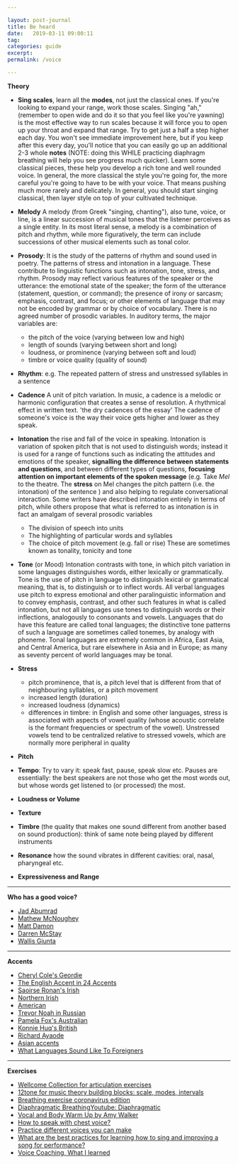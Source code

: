 ```yaml
---

layout: post-journal
title: Be heard
date:   2019-03-11 09:00:11
tag: 
categories: guide
excerpt: 
permalink: /voice

---
```

**Theory**

- **Sing scales**, learn all the **modes**, not just the classical ones. If you're looking to expand your range, work those scales. Singing "ah," (remember to open wide and do it so that you feel like you're yawning) is the most effective way to run scales because it will force you to open up your throat and expand that range. Try to get just a half a step higher each day. You won't see immediate improvement here, but if you keep after this every day, you'll notice that you can easily go up an additional 2-3 whole **notes** (NOTE: doing this WHILE practicing diaphragm breathing will help you see progress much quicker). Learn some classical pieces, these help you develop a rich tone and well rounded voice. In general, the more classical the style you're going for, the more careful you're going to have to be with your voice. That means pushing much more rarely and delicately. In general, you should start singing classical, then layer style on top of your cultivated technique.


- **Melody** A melody (from Greek "singing, chanting"), also tune, voice, or line, is a linear succession of musical tones that the listener perceives as a single entity. In its most literal sense, a melody is a combination of pitch and rhythm, while more figuratively, the term can include successions of other musical elements such as tonal color. 

- **Prosody**: It is the study of the patterns of rhythm and sound used in poetry. The patterns of stress and intonation in a language. These contribute to linguistic functions such as intonation, tone, stress, and rhythm. Prosody may reflect various features of the speaker or the utterance: the emotional state of the speaker; the form of the utterance (statement, question, or command); the presence of irony or sarcasm; emphasis, contrast, and focus; or other elements of language that may not be encoded by grammar or by choice of vocabulary. 
There is no agreed number of prosodic variables. In auditory terms, the major variables are:

    * the pitch of the voice (varying between low and high)
    * length of sounds (varying between short and long)
    * loudness, or prominence (varying between soft and loud)
    * timbre or voice quality (quality of sound)

- **Rhythm**: e.g. The repeated pattern of stress and unstressed syllables in a sentence

- **Cadence** A unit of pitch variation. In music, a cadence is a melodic or harmonic configuration that creates a sense of resolution. A rhythmical effect in written text. 'the dry cadences of the essay' The cadence of someone's voice is the way their voice gets higher and lower as they speak. 

- **Intonation** the rise and fall of the voice in speaking. Intonation is variation of spoken pitch that is not used to distinguish words; instead it is used for a range of functions such as indicating the attitudes and emotions of the speaker, **signalling the difference between statements and questions**, and between different types of questions, **focusing attention on important elements of the spoken message** (e.g. Take *Mel* to the theatre. The **stress** on Mel changes the pitch pattern (i.e. the intonation) of the sentence ) and also helping to regulate conversational interaction. 
Some writers have described intonation entirely in terms of pitch, while others propose that what is referred to as intonation is in fact an amalgam of several prosodic variables
    * The division of speech into units
    * The highlighting of particular words and syllables
    * The choice of pitch movement (e.g. fall or rise)
These are sometimes known as tonality, tonicity and tone 

- **Tone** (or Mood)
  Intonation contrasts with tone, in which pitch variation in some languages distinguishes words, either lexically or grammatically.  Tone is the use of pitch in language to distinguish lexical or grammatical meaning,  that is, to distinguish or to inflect words. All verbal languages use pitch to express emotional and other paralinguistic information and to convey emphasis, contrast, and other such features in what is called intonation, but not all languages use tones to distinguish words or their inflections, analogously to consonants and vowels. Languages that do have this feature are called tonal languages; the distinctive tone patterns of such a language are sometimes called tonemes, by analogy with phoneme. Tonal languages are extremely common in Africa, East Asia, and Central America, but rare elsewhere in Asia and in Europe; as many as seventy percent of world languages may be tonal.

- **Stress**

    * pitch prominence, that is, a pitch level that is different from that of neighbouring syllables, or a pitch movement
    * increased length (duration)
    * increased loudness (dynamics)
    * differences in timbre: in English and some other languages, stress is associated with aspects of vowel quality (whose acoustic correlate is the formant frequencies or spectrum of the vowel). Unstressed vowels tend to be centralized relative to stressed vowels, which are normally more peripheral in quality

- **Pitch**

- **Tempo**: Try to vary it: speak fast, pause, speak slow etc. Pauses are essentially: the best speakers are not those who get the most words out, but whose words get listened to (or processed) the most.

- **Loudness or Volume**

- **Texture**

- **Timbre** (the quality that makes one sound different from another based on sound production): think of same note being played by different instruments

- **Resonance** how the sound vibrates in different cavities: oral, nasal, pharyngeal etc.

- **Expressiveness and Range**

---


**Who has a good voice?**

- [Jad Abumrad](https://www.youtube.com/watch?v=Mcrh6PqEMbw)
- [Mathew McNoughey](https://www.youtube.com/watch?v=wM6exo00T5I&list=PLdIS7dENF-nXuG_spHpqy05J0qat1sp6t&index=28&t=0s)
- [Matt Damon](https://www.youtube.com/watch?v=_UBX6LSfbUY&list=PLdIS7dENF-nWAobLPwYkEXMK083gV8qbn&index=37&t=0s)
- [Darren McStay](https://www.youtube.com/watch?v=3Qjr9nWh5cU)
- [Wallis Giunta](https://www.youtube.com/watch?v=eofSFBQBWEU&t=245s)


----

**Accents**

- [Cheryl Cole's Geordie](https://www.youtube.com/watch?v=OHaoLNOiRrw&list=PLdIS7dENF-nWAobLPwYkEXMK083gV8qbn&index=7&t=119s)
- [The English Accent in 24 Accents](https://www.youtube.com/watch?v=dABo_DCIdpM&list=PLdIS7dENF-nWAobLPwYkEXMK083gV8qbn&index=25&t=104s)
- [Saoirse Ronan's Irish](https://www.youtube.com/watch?v=NzyN5kcbusY&list=PLdIS7dENF-nWAobLPwYkEXMK083gV8qbn&index=8)
- [Northern Irish](https://www.youtube.com/watch?v=o9SApeProCY&list=PLdIS7dENF-nWAobLPwYkEXMK083gV8qbn&index=12)
- [American](https://www.youtube.com/watch?v=JoNj0KDuDR8&list=PLdIS7dENF-nWAobLPwYkEXMK083gV8qbn&index=15&t=0s)
- [Trevor Noah in Russian](https://www.youtube.com/watch?v=9OB72GZOS4c&list=PLdIS7dENF-nWAobLPwYkEXMK083gV8qbn&index=27)
- [Pamela Fox's Australian](https://www.youtube.com/watch?v=CT7EiWYGkdM&list=PLdIS7dENF-nWAobLPwYkEXMK083gV8qbn&index=16)
- [Konnie Huq's British](https://www.youtube.com/watch?v=6JEetGlnOqc&list=PLdIS7dENF-nWAobLPwYkEXMK083gV8qbn&index=28)
- [Richard Ayaode](https://www.youtube.com/watch?v=jjC3ycS_2js&index=29&list=PLdIS7dENF-nWAobLPwYkEXMK083gV8qbn)
- [Asian accents](https://www.youtube.com/watch?v=el84efC10oE)
- [What Languages Sound Like To Foreigners](https://www.youtube.com/watch?v=ybcvlxivscw&t=0s&list=PLdIS7dENF-nWAobLPwYkEXMK083gV8qbn&index=27)

----

**Exercises**

- [Wellcome Collection for articulation exercises](https://www.youtube.com/watch?v=_VYaEma4G5s&list=UUQHcvhpkH0z5lFd2LbKzIBQ&index=38)
- [12tone for music theory building blocks: scale, modes, intervals](https://www.youtube.com/watch?v=QGFvTlA1l8k)
- [Breathing exercise coronavirus edition](https://www.youtube.com/watch?v=HwLzAdriec0&feature=youtu.be&fbclid=IwAR1mwJz5IgIaByj8kg54CQ38sxBB0N44ca1x1rfyVOlaMZA5Hyr_2-KLjPo)
- [Diaphragmatic Breathing](https://my.clevelandclinic.org/health/articles/9445-diaphragmatic-breathing)[Youtube: Diaphragmatic](https://www.youtube.com/watch?v=hmi6sNG9ttM)
- [Vocal and Body Warm Up by Amy Walker](https://www.youtube.com/watch?v=auqxLQiT_iE&list=PL6BB9C7AAE6470D53&index=15)
- [How to speak with chest voice?](https://www.nicknotas.com/blog/how-to-develop-a-confident-attractive-voice/)
- [Practice different voices you can make](http://www.wikihow.com/Change-Your-Voice)
- [What are the best practices for learning how to sing and improving a song for performance?](https://www.quora.com/What-are-the-best-practices-for-learning-how-to-sing-and-improving-a-song-for-performance-In-what-ways-do-different-styles-of-singing-require-different-styles-of-studying-What-concepts-do-beginners-need-to-know)
- [Voice Coaching, What I learned](http://blog.pamelafox.org/2015/10/voice-coaching-what-i-learned.html)

